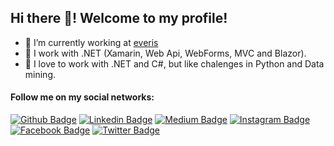 ## Hi there 👋! Welcome to my profile!

- 🔭 I’m currently working at [everis](https://www.everis.com/)
- 🌱 I work with .NET (Xamarin, Web Api, WebForms, MVC and Blazor).
- 💜 I love to work with .NET and C#, but like chalenges in Python and Data mining.

#### Follow me on my social networks:

[![Github Badge](https://img.shields.io/badge/-Github-000?style=flat-square&logo=Github&logoColor=white&link=https://github.com/andersonsalles)](https://github.com/andersonsalles)
[![Linkedin Badge](https://img.shields.io/badge/-LinkedIn-blue?style=flat-square&logo=Linkedin&logoColor=white&link=https://www.linkedin.com/in/andersonsalles/)](https://www.linkedin.com/in/andersonsalles/)
[![Medium Badge](https://img.shields.io/badge/-Medium-000000?style=flat-square&labelColor=000000&logo=medium&logoColor=white&link=https://medium.com/@andersonsalles)](https://medium.com/@andersonsalles)
[![Instagram Badge](https://img.shields.io/badge/-Instagram-C13584?style=flat-square&labelColor=C13584&logo=instagram&logoColor=white&link=https://www.instagram.com/salles.anderson/)](https://www.instagram.com/salles.anderson/)
[![Facebook Badge](https://img.shields.io/badge/-Facebook-blue?style=flat-square&labelColor=blue&logo=facebook&logoColor=white&link=https://www.facebook.com/salles.anderson)](https://www.facebook.com/salles.anderson)
[![Twitter Badge](https://img.shields.io/badge/-Twitter-blue?style=flat-square&labelColor=blue&logo=twitter&logoColor=white&link=https://twitter.com/salles_49)](https://twitter.com/salles_49)
